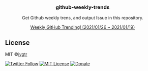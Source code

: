 <div align="center">
  <h3 align="center">github-weekly-trends</h3>
  <p align="center">Get Github weekly trens, and output Issue in this repository.</p>
  <a align="center" href="https://github.com/ivgtr/github-weeklyTrends/issues/43" target="_brank">Weekly GitHub Trending! (2021/01/26 ~ 2021/01/19)</a>
</div>

## License

MIT ©[ivgtr](https://github.com/ivgtr)

[![Twitter Follow](https://img.shields.io/twitter/follow/ivgtr?style=social)](https://twitter.com/mawaru_hana) [![MIT License](http://img.shields.io/badge/license-MIT-blue.svg?style=flat)](LICENSE) [![Donate](https://img.shields.io/badge/%EF%BC%84-support-green.svg?style=flat-square)](https://www.buymeacoffee.com/ivgtr)  